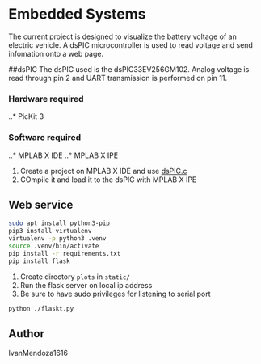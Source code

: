 # Embedded Systems

The current project is designed to visualize the battery voltage of an electric vehicle. A dsPIC microcontroller is used to read voltage and send infomation onto a web page. 


##dsPIC
The dsPIC used is the dsPIC33EV256GM102. Analog voltage is read through pin 2 and UART transmission is performed on pin 11. 
### Hardware required
..* PicKit 3
### Software required
..* MPLAB X IDE
..* MPLAB X IPE

1. Create a project on MPLAB X IDE and use [dsPIC.c](https://github.com/IvanMendoza1616/SistemasEmbebidos/blob/master/dsPIC.c)
2. COmpile it and load it to the dsPIC with MPLAB X IPE

## Web service

``` bash
sudo apt install python3-pip
pip3 install virtualenv
virtualenv -p python3 .venv
source .venv/bin/activate
pip install -r requirements.txt
pip install flask
```
1. Create directory `plots` in `static/`
2. Run the flask server on local ip address
3. Be sure to have sudo privileges for listening to serial port

``` bash
python ./flaskt.py
```

## Author
IvanMendoza1616

